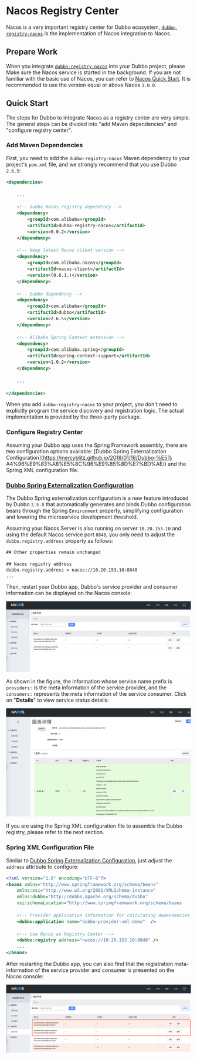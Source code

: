 # Nacos Registry Center

Nacos is a very important registry center for Dubbo ecosystem, [`dubbo-registry-nacos`](https://github.com/apache/incubator-dubbo/tree/master/dubbo-registry/dubbo-registry-nacos) is the implementation of Nacos integration to Nacos.



## Prepare Work

When you integrate [`dubbo-registry-nacos`](https://github.com/apache/incubator-dubbo/tree/master/dubbo-registry/dubbo-registry-nacos) into your Dubbo project, please Make sure the Nacos service is started in the background. If you are not familiar with the basic use of Nacos, you can refer to [Nacos Quick Start](https://nacos.io/en-us/docs/quick-start.html). It is recommended to use the version equal or above Nacos `1.0.0`.


## Quick Start

The steps for Dubbo to integrate Nacos as a registry center are very simple. The general steps can be divided into "add Maven dependencies" and "configure registry center".


### Add Maven Dependencies

First, you need to add the `dubbo-registry-nacos` Maven dependency to your project's `pom.xml` file, and we strongly recommend that you use Dubbo `2.6.5`:


```xml
<dependencies>

    ...
        
    <!-- Dubbo Nacos registry dependency -->
    <dependency>
        <groupId>com.alibaba</groupId>
        <artifactId>dubbo-registry-nacos</artifactId>
        <version>0.0.2</version>
    </dependency>   
    
    <!-- Keep latest Nacos client version -->
    <dependency>
        <groupId>com.alibaba.nacos</groupId>
        <artifactId>nacos-client</artifactId>
        <version>[0.6.1,)</version>
    </dependency>
    
    <!-- Dubbo dependency -->
    <dependency>
        <groupId>com.alibaba</groupId>
        <artifactId>dubbo</artifactId>
        <version>2.6.5</version>
    </dependency>
    
    <!-- Alibaba Spring Context extension -->
    <dependency>
        <groupId>com.alibaba.spring</groupId>
        <artifactId>spring-context-support</artifactId>
        <version>1.0.2</version>
    </dependency>

    ...
    
</dependencies>
```

When you add `dubbo-registry-nacos` to your project, you don't need to explicitly program the service discovery and registration logic. The actual implementation is provided by the three-party package.


### Configure Registry Center

Assuming your Dubbo app uses the Spring Framework assembly, there are two configuration options available: [Dubbo Spring Externalization Configuration](https://mercyblitz.github.io/2018/01/18/Dubbo-%E5% A4%96%E9%83%A8%E5%8C%96%E9%85%8D%E7%BD%AE/) and the Spring XML configuration file.


### [Dubbo Spring Externalization Configuration](https://mercyblitz.github.io/2018/01/18/Dubbo-%E5%A4%96%E9%83%A8%E5%8C%96%E9%85%8D%E7%BD%AE/)


The Dubbo Spring externalization configuration is a new feature introduced by Dubbo `2.5.8` that automatically generates and binds Dubbo configuration beans through the Spring `Environment` property, simplifying configuration and lowering the microservice development threshold.

Assuming your Nacos Server is also running on server `10.20.153.10` and using the default Nacos service port `8848`, you only need to adjust the `dubbo.registry.address` property as follows:


```properties
## Other properties remain unchanged

## Nacos registry address
dubbo.registry.address = nacos://10.20.153.10:8848
...
```

Then, restart your Dubbo app, Dubbo's service provider and consumer information can be displayed on the Nacos console:

![image-20181213103845976](../../../../../img/blog/dubbo-registry-nacos-1.png)


As shown in the figure, the information whose service name prefix is `providers:` is the meta information of the service provider, and the `consumers:` represents the meta information of the service consumer. Click on "**Details**" to view service status details:

![image-20181213104145998](../../../../../img/blog/dubbo-registry-nacos-2.png)



If you are using the Spring XML configuration file to assemble the Dubbo registry, please refer to the next section.



### Spring XML Configuration File

Similar to [Dubbo Spring Externalization Configuration](https://mercyblitz.github.io/2018/01/18/Dubbo-%E5%A4%96%E9%83%A8%E5%8C%96%E9%85%8D%E7%BD%AE/), just adjust the `address` attribute to configure:

```xml
<?xml version="1.0" encoding="UTF-8"?>
<beans xmlns="http://www.springframework.org/schema/beans"
    xmlns:xsi="http://www.w3.org/2001/XMLSchema-instance"
    xmlns:dubbo="http://dubbo.apache.org/schema/dubbo"
    xsi:schemaLocation="http://www.springframework.org/schema/beans        http://www.springframework.org/schema/beans/spring-beans-4.3.xsd        http://dubbo.apache.org/schema/dubbo        http://dubbo.apache.org/schema/dubbo/dubbo.xsd">
 
    <!-- Provider application information for calculating dependencies -->
    <dubbo:application name="dubbo-provider-xml-demo"  />
 
    <!-- Use Nacos as Registry Center -->
    <dubbo:registry address="nacos://10.20.153.10:8848" />
 	...
</beans>
```


After restarting the Dubbo app, you can also find that the registration meta-information of the service provider and consumer is presented on the Nacos console:

![image-20181213113049185](../../../../../img/blog/dubbo-registry-nacos-3.png)
